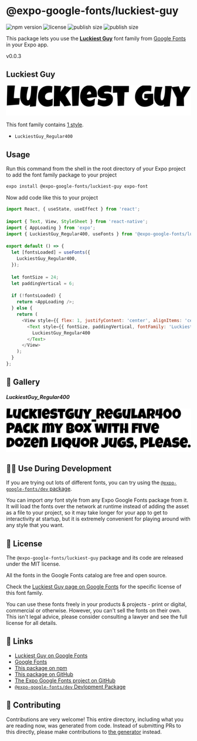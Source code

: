 # @expo-google-fonts/luckiest-guy

![npm version](https://flat.badgen.net/npm/v/@expo-google-fonts/luckiest-guy)
![license](https://flat.badgen.net/github/license/expo/google-fonts)
![publish size](https://flat.badgen.net/packagephobia/install/@expo-google-fonts/luckiest-guy)
![publish size](https://flat.badgen.net/packagephobia/publish/@expo-google-fonts/luckiest-guy)

This package lets you use the [**Luckiest Guy**](https://fonts.google.com/specimen/Luckiest+Guy) font family from [Google Fonts](https://fonts.google.com/) in your Expo app.

v0.0.3

## Luckiest Guy

![Luckiest Guy](./font-family.png)

This font family contains [1 style](#-gallery).

- `LuckiestGuy_Regular400`

## Usage

Run this command from the shell in the root directory of your Expo project to add the font family package to your project
```sh
expo install @expo-google-fonts/luckiest-guy expo-font
```

Now add code like this to your project
```js
import React, { useState, useEffect } from 'react';

import { Text, View, StyleSheet } from 'react-native';
import { AppLoading } from 'expo';
import { LuckiestGuy_Regular400, useFonts } from '@expo-google-fonts/luckiest-guy';

export default () => {
  let [fontsLoaded] = useFonts({
    LuckiestGuy_Regular400,
  });

  let fontSize = 24;
  let paddingVertical = 6;

  if (!fontsLoaded) {
    return <AppLoading />;
  } else {
    return (
      <View style={{ flex: 1, justifyContent: 'center', alignItems: 'center' }}>
        <Text style={{ fontSize, paddingVertical, fontFamily: 'LuckiestGuy_Regular400' }}>
          LuckiestGuy_Regular400
        </Text>
      </View>
    );
  }
};

```

## 🔡 Gallery

##### LuckiestGuy_Regular400
![LuckiestGuy_Regular400](./6a9e5eaeb4d4b04aa5e82f16dabc4206d86d2981ac19d033b535be88d1a773e7.ttf.png)


## 👩‍💻 Use During Development

If you are trying out lots of different fonts, you can try using the [`@expo-google-fonts/dev` package](https://github.com/expo/google-fonts/tree/master/font-packages/dev#readme).

You can import *any* font style from any Expo Google Fonts package from it. It will load the fonts
over the network at runtime instead of adding the asset as a file to your project, so it may take longer
for your app to get to interactivity at startup, but it is extremely convenient
for playing around with any style that you want.

## 📖 License

The `@expo-google-fonts/luckiest-guy` package and its code are released under the MIT license.

All the fonts in the Google Fonts catalog are free and open source.

Check the [Luckiest Guy page on Google Fonts](https://fonts.google.com/specimen/Luckiest+Guy) for the specific license of this font family.

You can use these fonts freely in your products & projects - print or digital, commercial or otherwise. However, you can't sell the fonts on their own. This isn't legal advice, please consider consulting a lawyer and see the full license for all details.

## 🔗 Links

- [Luckiest Guy on Google Fonts](https://fonts.google.com/specimen/Luckiest+Guy)
- [Google Fonts](https://fonts.google.com/)
- [This package on npm](https://www.npmjs.com/package/@expo-google-fonts/luckiest-guy)
- [This package on GitHub](https://github.com/expo/google-fonts/tree/master/font-packages/luckiest-guy)
- [The Expo Google Fonts project on GitHub](https://github.com/expo/google-fonts)
- [`@expo-google-fonts/dev` Devlopment Package](https://github.com/expo/google-fonts/tree/master/font-packages/dev)


## 🤝 Contributing

Contributions are very welcome! This entire directory, including what you are reading now, was generated from code. Instead of submitting PRs to this directly, please make contributions to [the generator](https://github.com/expo/google-fonts/tree/master/packages/generator) instead.
